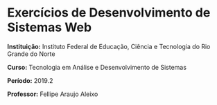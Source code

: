 # Exercícios de Desenvolvimento de Sistemas Web

**Instituição:** Instituto Federal de Educação, Ciência e Tecnologia do Rio Grande do Norte

**Curso:** Tecnologia em Análise e Desenvolvimento de Sistemas

**Período:** 2019.2

**Professor:** Fellipe Araujo  Aleixo
